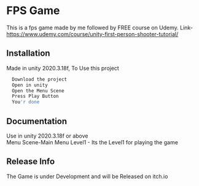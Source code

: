 
# FPS Game
This is a fps game made by me followed by FREE course on Udemy.
Link-https://www.udemy.com/course/unity-first-person-shooter-tutorial/



## Installation
Made in unity 2020.3.18f, 
To Use this project 


```bash
  Download the project
  Open in unity 
  Open the Menu Scene 
  Press Play Button
  You'r done
```

  
## Documentation
Use in unity 2020.3.18f or above  
Menu Scene-Main Menu
Level1 - Its the Level1 for playing the game

  
## Release Info

The Game is under Development and will be Released on itch.io
 
